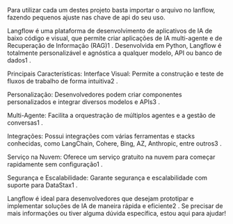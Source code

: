 Para utilizar cada um destes projeto basta importar o arquivo no lanflow, fazendo pequenos ajuste nas chave de api do seu uso.


Langflow é uma plataforma de desenvolvimento de aplicativos de IA de baixo código e visual, que permite criar aplicações de IA multi-agente e de Recuperação de Informação (RAG)1
. Desenvolvida em Python, Langflow é totalmente personalizável e agnóstica a qualquer modelo, API ou banco de dados1
.

Principais Características:
Interface Visual: Permite a construção e teste de fluxos de trabalho de forma intuitiva2
.

Personalização: Desenvolvedores podem criar componentes personalizados e integrar diversos modelos e APIs3
.

Multi-Agente: Facilita a orquestração de múltiplos agentes e a gestão de conversas1
.

Integrações: Possui integrações com várias ferramentas e stacks conhecidas, como LangChain, Cohere, Bing, AZ, Anthropic, entre outros3
.

Serviço na Nuvem: Oferece um serviço gratuito na nuvem para começar rapidamente sem configuração1
.

Segurança e Escalabilidade: Garante segurança e escalabilidade com suporte para DataStax1
.

Langflow é ideal para desenvolvedores que desejam prototipar e implementar soluções de IA de maneira rápida e eficiente2
. Se precisar de mais informações ou tiver alguma dúvida específica, estou aqui para ajudar!
